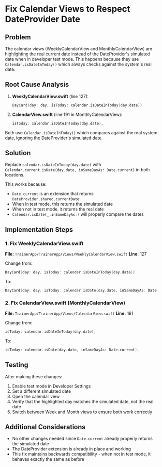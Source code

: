 # Fix Calendar Views to Respect DateProvider Date

## Problem
The calendar views (WeeklyCalendarView and MonthlyCalendarView) are highlighting the real current date instead of the DateProvider's simulated date when in developer test mode. This happens because they use `Calendar.isDateInToday()` which always checks against the system's real date.

## Root Cause Analysis
1. **WeeklyCalendarView.swift** (line 127):
   ```swift
   DayCard(day: day, isToday: calendar.isDateInToday(day.date))
   ```

2. **CalendarView.swift** (line 191 in MonthlyCalendarView):
   ```swift
   isToday: calendar.isDateInToday(day.date),
   ```

Both use `Calendar.isDateInToday()` which compares against the real system date, ignoring the DateProvider's simulated date.

## Solution
Replace `calendar.isDateInToday(day.date)` with `Calendar.current.isDate(day.date, inSameDayAs: Date.current)` in both locations.

This works because:
- `Date.current` is an extension that returns `DateProvider.shared.currentDate`
- When in test mode, this returns the simulated date
- When not in test mode, it returns the real date
- `Calendar.isDate(_:inSameDayAs:)` will properly compare the dates

## Implementation Steps

### 1. Fix WeeklyCalendarView.swift
**File:** `TrainerApp/TrainerApp/Views/WeeklyCalendarView.swift`
**Line:** 127

Change from:
```swift
DayCard(day: day, isToday: calendar.isDateInToday(day.date))
```

To:
```swift
DayCard(day: day, isToday: calendar.isDate(day.date, inSameDayAs: Date.current))
```

### 2. Fix CalendarView.swift (MonthlyCalendarView)
**File:** `TrainerApp/TrainerApp/Views/CalendarView.swift`
**Line:** 191

Change from:
```swift
isToday: calendar.isDateInToday(day.date),
```

To:
```swift
isToday: calendar.isDate(day.date, inSameDayAs: Date.current),
```

## Testing
After making these changes:
1. Enable test mode in Developer Settings
2. Set a different simulated date
3. Open the calendar view
4. Verify that the highlighted day matches the simulated date, not the real date
5. Switch between Week and Month views to ensure both work correctly

## Additional Considerations
- No other changes needed since `Date.current` already properly returns the simulated date
- The DateProvider extension is already in place and working
- This fix maintains backwards compatibility - when not in test mode, it behaves exactly the same as before